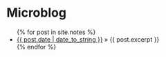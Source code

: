 <h1>Microblog</h1>
<ul class="posts">
  {% for post in site.notes %}
    <li><a href="{{ post.url }}"><span>{{ post.date | date_to_string }}</span></a> &raquo; {{ post.excerpt }}</li>
  {% endfor %}
</ul>
